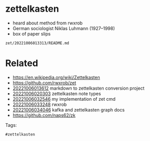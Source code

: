 # zettelkasten

- heard about method from rwxrob
- German sociologist Niklas Luhmann (1927–1998)
- box of paper slips

` zet/20221006013313/README.md `

# Related

- https://en.wikipedia.org/wiki/Zettelkasten
- https://github.com/rwxrob/zet
- [20221006013612](/zet/20221006013612/README.md) markdown to zettelkasten conversion project
- [20221006020303](/zet/20221006020303/README.md) zettelkasten note types
- [20221006032546](/zet/20221006032546/README.md) my implementation of zet cmd
- [20221006033248](/zet/20221006033248/README.md) rwxrob
- [20221006034046](/zet/20221006034046/README.md) kafka and zettelkasten graph docs
- https://github.com/naps62/zk

Tags:

    #zettelkasten
